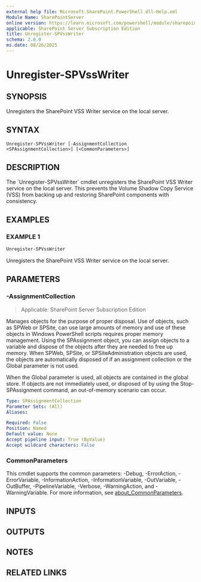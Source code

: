 ```yaml
---
external help file: Microsoft.SharePoint.PowerShell.dll-Help.xml
Module Name: SharePointServer
online version: https://learn.microsoft.com/powershell/module/sharepoint-server/unregister-spvsswriter
applicable: SharePoint Server Subscription Edition
title: Unregister-SPVssWriter
schema: 2.0.0
ms.date: 08/26/2025
---
```


# Unregister-SPVssWriter

## SYNOPSIS
Unregisters the SharePoint VSS Writer service on the local server.

## SYNTAX

```
Unregister-SPVssWriter [-AssignmentCollection <SPAssignmentCollection>] [<CommonParameters>]
```

## DESCRIPTION
The \`Unregister-SPVssWriter\` cmdlet unregisters the SharePoint VSS Writer service on the local server.
This prevents the Volume Shadow Copy Service (VSS) from backing up and restoring SharePoint components with consistency.

## EXAMPLES

### EXAMPLE 1
```powershell
Unregister-SPVssWriter
```

Unregisters the SharePoint VSS Writer service on the local server.

## PARAMETERS

### -AssignmentCollection

> Applicable: SharePoint Server Subscription Edition

Manages objects for the purpose of proper disposal.
Use of objects, such as SPWeb or SPSite, can use large amounts of memory and use of these objects in Windows PowerShell scripts requires proper memory management.
Using the SPAssignment object, you can assign objects to a variable and dispose of the objects after they are needed to free up memory.
When SPWeb, SPSite, or SPSiteAdministration objects are used, the objects are automatically disposed of if an assignment collection or the Global parameter is not used.

When the Global parameter is used, all objects are contained in the global store.
If objects are not immediately used, or disposed of by using the Stop-SPAssignment command, an out-of-memory scenario can occur.

```yaml
Type: SPAssignmentCollection
Parameter Sets: (All)
Aliases:

Required: False
Position: Named
Default value: None
Accept pipeline input: True (ByValue)
Accept wildcard characters: False
```

### CommonParameters
This cmdlet supports the common parameters: -Debug, -ErrorAction, -ErrorVariable, -InformationAction, -InformationVariable, -OutVariable, -OutBuffer, -PipelineVariable, -Verbose, -WarningAction, and -WarningVariable. For more information, see [about_CommonParameters](https://go.microsoft.com/fwlink/?LinkID=113216).

## INPUTS

## OUTPUTS

## NOTES

## RELATED LINKS
